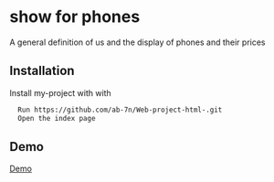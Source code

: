 
# show for phones
A general definition of us and the display of phones and their prices


## Installation

Install my-project with with

```bash
  Run https://github.com/ab-7n/Web-project-html-.git
  Open the index page
```
## Demo
[Demo](https://ab-7n.github.io/Web-project-html-)

